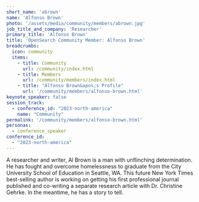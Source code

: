 ```yaml
---
short_name: 'abrown'
name: 'Alfonso Brown'
photo: '/assets/media/community/members/abrown.jpg'
job_title_and_company: 'Researcher'
primary_title: 'Alfonso Brown'
title: 'OpenSearch Community Member: Alfonso Brown'
breadcrumbs:
  icon: community
  items:
    - title: Community
      url: /community/index.html
    - title: Members
      url: /community/members/index.html
    - title: "Alfonso Brown&apos;s Profile"
      url: '/community/members/alfonso-brown.html'
keynote_speaker: false
session_track:
  - conference_id: "2023-north-america"
    name: "Community"
permalink: '/community/members/alfonso-brown.html'
personas:
  - conference_speaker
conference_id:
  - "2023-north-america"
---
```


A researcher and writer, Al Brown is a man with unflinching determination. He has fought and overcome homelessness to graduate from the City University School of Education in Seattle, WA. This future New York Times best-selling author is working on getting his first professional journal published and co-writing a separate research article with Dr. Christine Gehrke. In the meantime, he has a story to tell.

